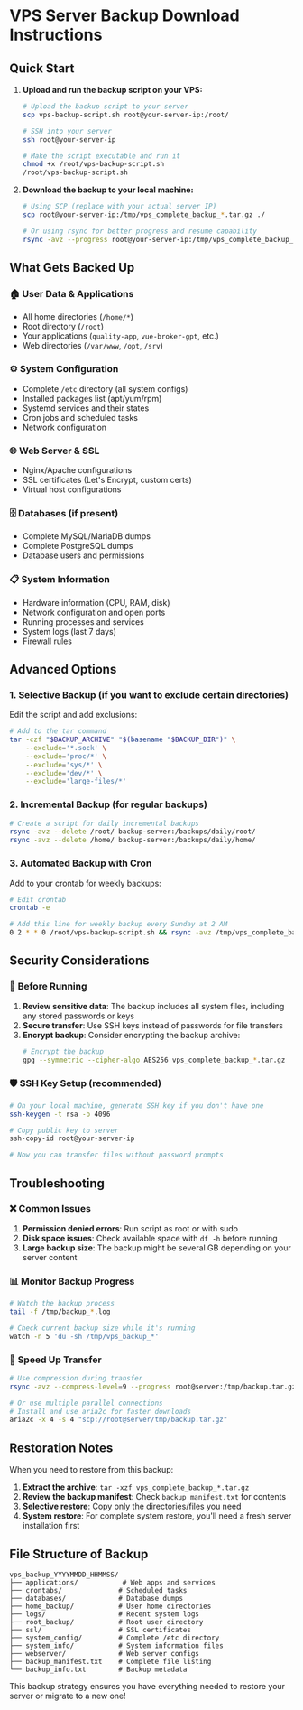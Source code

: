 # VPS Server Backup Download Instructions

## Quick Start

1. **Upload and run the backup script on your VPS:**
   ```bash
   # Upload the backup script to your server
   scp vps-backup-script.sh root@your-server-ip:/root/
   
   # SSH into your server
   ssh root@your-server-ip
   
   # Make the script executable and run it
   chmod +x /root/vps-backup-script.sh
   /root/vps-backup-script.sh
   ```

2. **Download the backup to your local machine:**
   ```bash
   # Using SCP (replace with your actual server IP)
   scp root@your-server-ip:/tmp/vps_complete_backup_*.tar.gz ./
   
   # Or using rsync for better progress and resume capability
   rsync -avz --progress root@your-server-ip:/tmp/vps_complete_backup_*.tar.gz ./
   ```

## What Gets Backed Up

### 🏠 **User Data & Applications**
- All home directories (`/home/*`)
- Root directory (`/root`)
- Your applications (`quality-app`, `vue-broker-gpt`, etc.)
- Web directories (`/var/www`, `/opt`, `/srv`)

### ⚙️ **System Configuration**
- Complete `/etc` directory (all system configs)
- Installed packages list (apt/yum/rpm)
- Systemd services and their states
- Cron jobs and scheduled tasks
- Network configuration

### 🌐 **Web Server & SSL**
- Nginx/Apache configurations
- SSL certificates (Let's Encrypt, custom certs)
- Virtual host configurations

### 🗄️ **Databases** (if present)
- Complete MySQL/MariaDB dumps
- Complete PostgreSQL dumps
- Database users and permissions

### 📋 **System Information**
- Hardware information (CPU, RAM, disk)
- Network configuration and open ports
- Running processes and services
- System logs (last 7 days)
- Firewall rules

## Advanced Options

### 1. **Selective Backup** (if you want to exclude certain directories)
Edit the script and add exclusions:
```bash
# Add to the tar command
tar -czf "$BACKUP_ARCHIVE" "$(basename "$BACKUP_DIR")" \
    --exclude='*.sock' \
    --exclude='proc/*' \
    --exclude='sys/*' \
    --exclude='dev/*' \
    --exclude='large-files/*'
```

### 2. **Incremental Backup** (for regular backups)
```bash
# Create a script for daily incremental backups
rsync -avz --delete /root/ backup-server:/backups/daily/root/
rsync -avz --delete /home/ backup-server:/backups/daily/home/
```

### 3. **Automated Backup with Cron**
Add to your crontab for weekly backups:
```bash
# Edit crontab
crontab -e

# Add this line for weekly backup every Sunday at 2 AM
0 2 * * 0 /root/vps-backup-script.sh && rsync -avz /tmp/vps_complete_backup_*.tar.gz user@backup-server:/backups/
```

## Security Considerations

### 🔐 **Before Running**
1. **Review sensitive data**: The backup includes all system files, including any stored passwords or keys
2. **Secure transfer**: Use SSH keys instead of passwords for file transfers
3. **Encrypt backup**: Consider encrypting the backup archive:
   ```bash
   # Encrypt the backup
   gpg --symmetric --cipher-algo AES256 vps_complete_backup_*.tar.gz
   ```

### 🛡️ **SSH Key Setup** (recommended)
```bash
# On your local machine, generate SSH key if you don't have one
ssh-keygen -t rsa -b 4096

# Copy public key to server
ssh-copy-id root@your-server-ip

# Now you can transfer files without password prompts
```

## Troubleshooting

### ❌ **Common Issues**

1. **Permission denied errors**: Run script as root or with sudo
2. **Disk space issues**: Check available space with `df -h` before running
3. **Large backup size**: The backup might be several GB depending on your server content

### 📊 **Monitor Backup Progress**
```bash
# Watch the backup process
tail -f /tmp/backup_*.log

# Check current backup size while it's running
watch -n 5 'du -sh /tmp/vps_backup_*'
```

### 🚀 **Speed Up Transfer**
```bash
# Use compression during transfer
rsync -avz --compress-level=9 --progress root@server:/tmp/backup.tar.gz ./

# Or use multiple parallel connections
# Install and use aria2c for faster downloads
aria2c -x 4 -s 4 "scp://root@server/tmp/backup.tar.gz"
```

## Restoration Notes

When you need to restore from this backup:

1. **Extract the archive**: `tar -xzf vps_complete_backup_*.tar.gz`
2. **Review the backup manifest**: Check `backup_manifest.txt` for contents
3. **Selective restore**: Copy only the directories/files you need
4. **System restore**: For complete system restore, you'll need a fresh server installation first

## File Structure of Backup

```
vps_backup_YYYYMMDD_HHMMSS/
├── applications/           # Web apps and services
├── crontabs/              # Scheduled tasks
├── databases/             # Database dumps
├── home_backup/           # User home directories
├── logs/                  # Recent system logs
├── root_backup/           # Root user directory
├── ssl/                   # SSL certificates
├── system_config/         # Complete /etc directory
├── system_info/           # System information files
├── webserver/             # Web server configs
├── backup_manifest.txt    # Complete file listing
└── backup_info.txt        # Backup metadata
```

This backup strategy ensures you have everything needed to restore your server or migrate to a new one!
